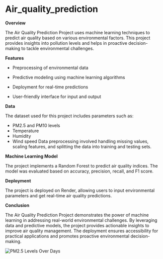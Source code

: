 # Air_quality_prediction

**Overview**

The Air Quality Prediction Project uses machine learning techniques to predict air quality based on various environmental factors. This project provides insights into pollution levels and helps in proactive decision-making to tackle environmental challenges.

**Features**

* Preprocessing of environmental data

* Predictive modeling using machine learning algorithms

* Deployment for real-time predictions

* User-friendly interface for input and output


**Data**

The dataset used for this project includes parameters such as:

* PM2.5 and PM10 levels
* Temperature
* Humidity
* Wind speed
Data preprocessing involved handling missing values, scaling features, and splitting the data into training and testing sets.

**Machine Learning Model**

The project implements a Random Forest to predict air quality indices. The model was evaluated based on accuracy, precision, recall, and F1 score.

**Deployment**

The project is deployed on Render, allowing users to input environmental parameters and get real-time air quality predictions.

**Conclusion**

The Air Quality Prediction Project demonstrates the power of machine learning in addressing real-world environmental challenges. By leveraging data and predictive models, the project provides actionable insights to improve air quality management. The deployment ensures accessibility for practical applications and promotes proactive environmental decision-making.

![PM2.5 Levels Over Days](pm25_levels_chart.png)

